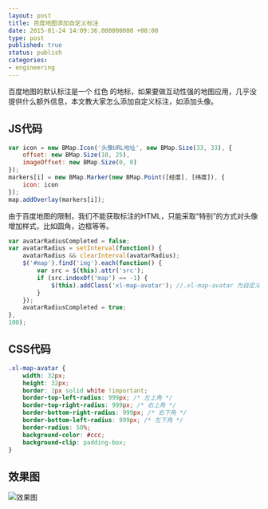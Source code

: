 ```yaml
---
layout: post
title: 百度地图添加自定义标注
date: 2015-01-24 14:09:36.000000000 +08:00
type: post
published: true
status: publish
categories:
- engineering
---
```

百度地图的默认标注是一个 红色 的地标，如果要做互动性强的地图应用，几乎没提供什么额外信息，本文教大家怎么添加自定义标注，如添加头像。
## JS代码

```javascript
var icon = new BMap.Icon('头像URL地址', new BMap.Size(33, 33), {
    offset: new BMap.Size(10, 25),
    imageOffset: new BMap.Size(0, 0)
});
markers[i] = new BMap.Marker(new BMap.Point([经度], [纬度]), {
    icon: icon
});
map.addOverlay(markers[i]);
```

由于百度地图的限制，我们不能获取标注的HTML，只能采取“特别”的方式对头像增加样式，比如圆角，边框等等。

```javascript
var avatarRadiusCompleted = false;
var avatarRadius = setInterval(function() {
    avatarRadius && clearInterval(avatarRadius);
    $('#map').find('img').each(function() {
        var src = $(this).attr('src');
        if (src.indexOf('map') == -1) {
            $(this).addClass('xl-map-avatar'); //.xl-map-avatar 为自定义的CSS
        }
    });
    avatarRadiusCompleted = true;
},
100);
```

## CSS代码

```css
.xl-map-avatar {
	width: 32px;
	height: 32px;
	border: 1px solid white !important;
	border-top-left-radius: 999px; /* 左上角 */
	border-top-right-radius: 999px; /* 右上角 */
	border-bottom-right-radius: 999px; /* 右下角 */
	border-bottom-left-radius: 999px; /* 左下角 */
	border-radius: 50%;
	background-color: #ccc;
	background-clip: padding-box;
}
```

## 效果图
![效果图](https://og5r5kasb.qnssl.com/wp-content/uploads/2015/01/QQ%E6%88%AA%E5%9B%BE20150124140833.png)